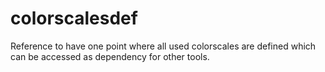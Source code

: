 # colorscalesdef

Reference to have one point where all used colorscales are defined which can 
be accessed as dependency for other tools.